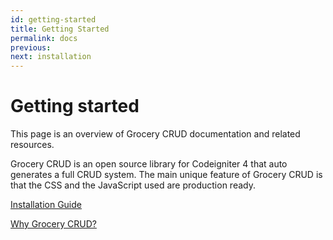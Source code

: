 ```yaml
---
id: getting-started
title: Getting Started
permalink: docs
previous: 
next: installation
---
```


# Getting started

This page is an overview of Grocery CRUD documentation and related resources.

Grocery CRUD is an open source library for Codeigniter 4 that auto generates a full CRUD system. 
The main unique feature of Grocery CRUD is that the CSS and the JavaScript used are production ready.
 
[Installation Guide](docs/installation)

[Why Grocery CRUD?](docs/why-grocery-crud)